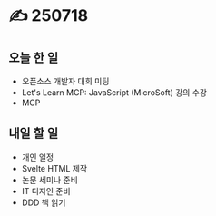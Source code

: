 # ✍️ 250718

## 오늘 한 일

* 오픈소스 개발자 대회 미팅
* Let's Learn MCP: JavaScript (MicroSoft) 강의 수강
* MCP



## 내일 할 일

* 개인 일정
* Svelte HTML 제작
* 논문 세미나 준비
* IT 디자인 준비
* DDD 책 읽기
